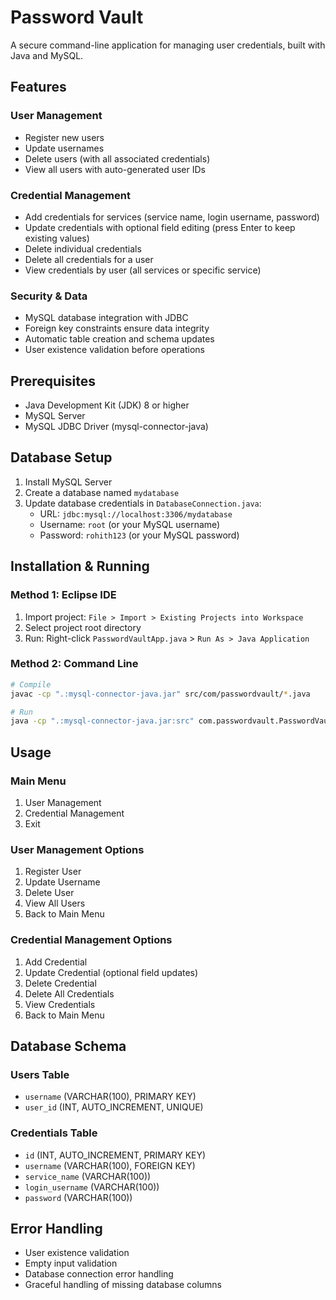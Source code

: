 # Password Vault

A secure command-line application for managing user credentials, built with Java and MySQL.

## Features

### User Management
- Register new users
- Update usernames
- Delete users (with all associated credentials)
- View all users with auto-generated user IDs

### Credential Management
- Add credentials for services (service name, login username, password)
- Update credentials with optional field editing (press Enter to keep existing values)
- Delete individual credentials
- Delete all credentials for a user
- View credentials by user (all services or specific service)

### Security & Data
- MySQL database integration with JDBC
- Foreign key constraints ensure data integrity
- Automatic table creation and schema updates
- User existence validation before operations

## Prerequisites

- Java Development Kit (JDK) 8 or higher
- MySQL Server
- MySQL JDBC Driver (mysql-connector-java)

## Database Setup

1. Install MySQL Server
2. Create a database named `mydatabase`
3. Update database credentials in `DatabaseConnection.java`:
   - URL: `jdbc:mysql://localhost:3306/mydatabase`
   - Username: `root` (or your MySQL username)
   - Password: `rohith123` (or your MySQL password)

## Installation & Running

### Method 1: Eclipse IDE
1. Import project: `File > Import > Existing Projects into Workspace`
2. Select project root directory
3. Run: Right-click `PasswordVaultApp.java` > `Run As > Java Application`

### Method 2: Command Line
```bash
# Compile
javac -cp ".:mysql-connector-java.jar" src/com/passwordvault/*.java

# Run
java -cp ".:mysql-connector-java.jar:src" com.passwordvault.PasswordVaultApp
```

## Usage

### Main Menu
1. User Management
2. Credential Management
3. Exit

### User Management Options
1. Register User
2. Update Username
3. Delete User
4. View All Users
5. Back to Main Menu

### Credential Management Options
1. Add Credential
2. Update Credential (optional field updates)
3. Delete Credential
4. Delete All Credentials
5. View Credentials
6. Back to Main Menu

## Database Schema

### Users Table
- `username` (VARCHAR(100), PRIMARY KEY)
- `user_id` (INT, AUTO_INCREMENT, UNIQUE)

### Credentials Table
- `id` (INT, AUTO_INCREMENT, PRIMARY KEY)
- `username` (VARCHAR(100), FOREIGN KEY)
- `service_name` (VARCHAR(100))
- `login_username` (VARCHAR(100))
- `password` (VARCHAR(100))

## Error Handling

- User existence validation
- Empty input validation
- Database connection error handling
- Graceful handling of missing database columns
 